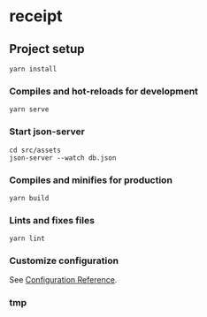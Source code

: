 # receipt

## Project setup
```
yarn install
```

### Compiles and hot-reloads for development
```
yarn serve
```

### Start json-server
```
cd src/assets
json-server --watch db.json
```

### Compiles and minifies for production
```
yarn build
```

### Lints and fixes files
```
yarn lint
```

### Customize configuration
See [Configuration Reference](https://cli.vuejs.org/config/).

### tmp